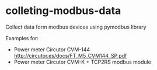 # colleting-modbus-data
Collect data form modbus devices using pymodbus library

Examples for:
* Power meter Circutor CVM-144 http://circutor.es/docs/FT_M5_CVM144_SP.pdf
* Power meter Circutor CVM-K + TCP2RS modbus module
